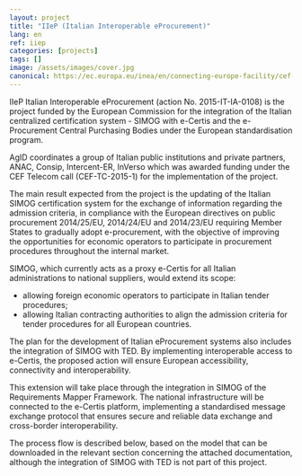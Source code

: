 ```yaml
---
layout: project
title: "IIeP (Italian Interoperable eProcurement)"
lang: en
ref: iiep
categories: [projects]
tags: []
image: /assets/images/cover.jpg
canonical: https://ec.europa.eu/inea/en/connecting-europe-facility/cef-telecom/2015-it-ia-0108
---
```


IIeP Italian Interoperable eProcurement (action No. 2015-IT-IA-0108) is the project funded by the European Commission for the integration of the Italian centralized certification system - SIMOG with e-Certis and the e-Procurement Central Purchasing Bodies under the European standardisation program.

AgID coordinates a group of Italian public institutions and private partners, ANAC, Consip, Intercent-ER, InVerso which was awarded funding under the CEF Telecom call (CEF-TC-2015-1) for the implementation of the project.

The main result expected from the project is the updating of the Italian SIMOG certification system for the exchange of information regarding the admission criteria, in compliance with the European directives on public procurement 2014/25/EU, 2014/24/EU and 2014/23/EU requiring Member States to gradually adopt e-procurement, with the objective of improving the opportunities for economic operators to participate in procurement procedures throughout the internal market.

SIMOG, which currently acts as a proxy e-Certis for all Italian administrations to national suppliers, would extend its scope:

* allowing foreign economic operators to participate in Italian tender procedures;
* allowing Italian contracting authorities to align the admission criteria for tender procedures for all European countries.

The plan for the development of Italian eProcurement systems also includes the integration of SIMOG with TED. By implementing interoperable access to e-Certis, the proposed action will ensure European accessibility, connectivity and interoperability.

This extension will take place through the integration in SIMOG of the Requirements Mapper Framework. The national infrastructure will be connected to the e-Certis platform, implementing a standardised message exchange protocol that ensures secure and reliable data exchange and cross-border interoperability.

The process flow is described below, based on the model that can be downloaded in the relevant section concerning the attached documentation, although the integration of SIMOG with TED is not part of this project.
